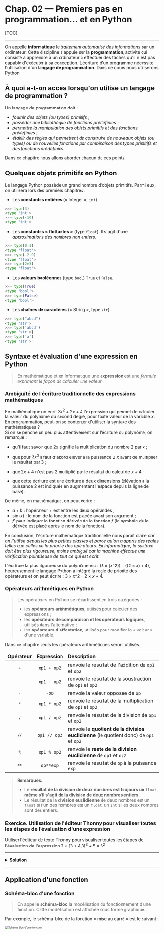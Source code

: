 # Chap. 02 — Premiers pas en programmation... et en Python

[TOC]

---

On appelle **informatique** le *traitement automatisé des informations* par un ordinateur. Cette discipline s'appuie sur la **programmation**, activité qui consiste à apprendre à un ordinateur à effectuer des tâches qu'il n'est pas capable d'exécuter à sa conception. L'écriture d'un programme nécessite l'utilisation d'un **langage de programmation**. Dans ce cours nous utiliserons Python.


## À quoi a-t-on accès lorsqu'on utilise un langage de programmation ?

Un langage de programmation doit :

- *fournir des objets (ou types) primitifs* ;
- *posséder une bibliothèque de fonctions prédéfinies* ;
- *permettre la manipulation des objets primitifs et des fonctions
  prédéfinies* ;
- *établir des règles qui permettent de construire de nouveaux
  objets (ou types) ou de nouvelles fonctions par combinaison des types primitifs et des fonctions prédéfinies.*

Dans ce chapitre nous allons aborder chacun de ces points.

## Quelques objets primitifs en Python ##

Le langage Python possède un grand nombre d'objets primitifs. Parmi eux, on utilisera lors des premiers chapitres :

- Les **constantes entières** (« Integer », `int`)

```python
>>> type(3)
<type 'int'>
>>> type(-10)
<type 'int'>
```
- Les **constantes « flottantes »** (type `float`). Il s'agit d'une *approximations des nombres non entiers*.

```python
>>> type(0.1)
<type 'float'>
>>> type(-2.9)
<type 'float'>
>>> type(2e3)
<type 'float'>
```

- Les **valeurs booléennes** (type `bool`) `True` et `False`.

```python
>>> type(True)
<type 'bool'>
>>> type(False)
<type 'bool'>
```

- Les **chaînes de caractères** (« String », type `str`).

```python
>>> type("abcd")
<type 'str'>
>>> type('abcd')
<type 'str'>}
>>> type('a')
<type 'str'>
```


## Syntaxe et évaluation d'une expression en Python ##

> En mathématique et en informatique une **expression** est une *formule exprimant la façon de calculer une valeur*.


### Ambiguïté de l'écriture traditionnelle des expressions mathématiques ###

En mathématique on écrit $3 x^2 + 2 x + 4$ l'expression qui permet de calculer la valeur du polynôme du second degré, pour toute valeur de la variable $x$. En programmation, peut-on se contenter d'utiliser la syntaxe des mathématiques ? <br />
Si on se penche un peu plus attentivement sur l'écriture du polynôme, on remarque :

- qu'il faut savoir que $2 x$ signifie la multiplication du nombre 2 par $x$ ;
  
- que pour $3 x^2$ il faut d'abord élever à la puissance 2 $x$ avant de multiplier le résultat par 3 ;
  
- que $2 x + 4$ n'est pas 2 multiplié par le résultat du calcul de $x + 4$ ;
  
- que cette écriture est une écriture à deux dimensions (élévation à la puissance 2 est indiquée en augmentant l'espace depuis la ligne de base).

De même, en mathématique, on peut écrire :

- $a + b$ : l'opérateur $+$ est entre les deux opérandes ;
- $\sin (x)$ : le nom de la fonction est placée avant son argument ;
- $f'$ pour indiquer la fonction dérivée de la fonction $f$ (le symbole de la dérivée est placé après le nom de la fonction).

En conclusion, l'écriture mathématique traditionnelle nous parait claire *car on l'utilise depuis les plus petites classes et parce qu'on a appris des règles telles que celles de la priorité des opérateurs*. *En informatique, la syntaxe doit être plus rigoureuse, moins ambiguë car la machine effectue une vérification pointilleuse de tout ce qui est écrit.*

L'écriture la plus rigoureuse du polynôme est : $\left( 3 \times \left( x \text{^}2 \right) \right) + ((2 \times x) + 4)$, heureusement le langage Python a intégré la règle de priorité des opérateurs et on peut écrire : $3 \times x \text{^} 2 + 2 \times x + 4$.


### Opérateurs arithmétiques en Python ###

> Les opérateurs en Python se répartissent en trois catégories :
>
> - les **opérateurs arithmétiques**, utilisés pour calculer des expressions ;
> - les **opérateurs de comparaison et les opérateurs logiques**, utilisés dans l'alternative ;
> - les **opérateurs d'affectation**, utilisés pour modifier la «  valeur » d'une variable.

Dans ce chapitre seuls les opérateurs arithmétiques seront utilisés.

| Opérateur |  Expression  | Description                                                  |
| :-------: | :----------: | :----------------------------------------------------------- |
|    `+`    | `op1 + op2`  | renvoie le résultat de l'addition de `op1` et `op2`          |
|    `-`    | `op1 - op2`  | renvoie le résultat de la soustraction de `op1` et `op2`     |
|    `-`    |    `-op`     | renvoie la valeur opposée de `op`                            |
|    `*`    | `op1 * op2`  | renvoie le résultat de la multiplication de `op1` et `op2`   |
|    `/`    | `op1 / op2`  | renvoie le résultat de la division de `op1` et `op2`         |
|   `//`    | `op1 // op2` | renvoie le **quotient de la division euclidienne** (le quotient donc) de `op1` et `op2` |
|    `%`    | `op1 % op2`  | renvoie le **reste de la division euclidienne** de `op1` et `op2` |
|   `**`    |  `op**exp`   | renvoie le résultat de `op` à la puissance `exp`             |

>  **Remarques.**
>
> - Le **résultat de la division de deux nombres est toujours un** `float`, **même s'il s'agit de la division de deux nombres entiers**.
> - Le résultat de la **division euclidienne** de deux nombres est un `float` si l'un des nombres est un `float`, un `int` si les deux nombres sont des entiers.


### Exercice. Utilisation de l'éditeur Thonny pour visualiser toutes les étapes de l'évaluation d'une expression ###

Utiliser l'éditeur de texte Thonny pour visualiser toutes les étapes de l'évaluation de l'expression $2 \times (3 + \text{4,3})^3 + 5 \times 6^2$.

---

<details>
    <summary><strong>Solution</strong></summary>
    <ul><li><span>Écrire dans la fenêtre principale : </span><code>2 * (3 + 4.3)**3 + 5 * 6**2</code><span>.</span></li><li><span>Lancer la commande : Run </span><span style="font-size: 100%; display: inline-block;" class="MathJax_SVG" tabindex="-1"><svg xmlns:xlink="http://www.w3.org/1999/xlink" width="2.323ex" height="1.645ex" style="vertical-align: -0.256ex;" viewBox="0 -597.7 1000 708.1" role="img" focusable="false"><defs><path stroke-width="0" id="E22-MJMAIN-2192" d="M56 237T56 250T70 270H835Q719 357 692 493Q692 494 692 496T691 499Q691 511 708 511H711Q720 511 723 510T729 506T732 497T735 481T743 456Q765 389 816 336T935 261Q944 258 944 250Q944 244 939 241T915 231T877 212Q836 186 806 152T761 85T740 35T732 4Q730 -6 727 -8T711 -11Q691 -11 691 0Q691 7 696 25Q728 151 835 230H70Q56 237 56 250Z"></path></defs><g stroke="currentColor" fill="currentColor" stroke-width="0" transform="matrix(1 0 0 -1 0 0)"><use xlink:href="#E22-MJMAIN-2192" x="0" y="0"></use></g></svg></span><script type="math/tex">\rightarrow</script><span> Debug current script (touches </span><kbd><span>Ctrl + F5</span></kbd><span>). Un rectangle jaune doit apparaître à l'écran. Il indique la partie de l'expression que Python va évaluer au « pas » suivant.</span></li><li><span>Progresser pas à pas grâce à la commande Run </span><span style="font-size: 100%; display: inline-block;" class="MathJax_SVG" tabindex="-1"><svg xmlns:xlink="http://www.w3.org/1999/xlink" width="2.323ex" height="1.645ex" style="vertical-align: -0.256ex;" viewBox="0 -597.7 1000 708.1" role="img" focusable="false"><defs><path stroke-width="0" id="E22-MJMAIN-2192" d="M56 237T56 250T70 270H835Q719 357 692 493Q692 494 692 496T691 499Q691 511 708 511H711Q720 511 723 510T729 506T732 497T735 481T743 456Q765 389 816 336T935 261Q944 258 944 250Q944 244 939 241T915 231T877 212Q836 186 806 152T761 85T740 35T732 4Q730 -6 727 -8T711 -11Q691 -11 691 0Q691 7 696 25Q728 151 835 230H70Q56 237 56 250Z"></path></defs><g stroke="currentColor" fill="currentColor" stroke-width="0" transform="matrix(1 0 0 -1 0 0)"><use xlink:href="#E22-MJMAIN-2192" x="0" y="0"></use></g></svg></span><script type="math/tex">\rightarrow</script><span> Step into  (touche </span><kbd><span>F7</span></kbd><span>) en notant à chaque fois ce qui est évalué et le résultat de l'évaluation.</span></li></ul>
</details>

---

## Application d'une fonction ##

### Schéma-bloc d'une fonction ###

>  On appelle **schéma-bloc** la modélisation du fonctionnement d'une fonction.  Cette modélisation est affichée sous forme graphique.


Par exemple, le schéma-bloc de la fonction « mise au carré » est le suivant :

<img src="./fonction.svg" width="80%" alt="Schéma bloc d'une fonction" style="zoom:60%;" />

Ce schéma montre que :

- La fonction a besoin de recevoir 1 argument pour effectuer son traitement ;
  
- La fonction effectue un traitement. **Ce traitement n'est pas indiqué dans le schéma-bloc car sa connaissance n'est pas nécessaire à un utilisateur de cette fonction**.
  
- La fonction retourne la valeur calculée.


### Fonctions intégrées du langage Python ###


Le langage Python possède de nombreuses fonctions prédéfinies. Les fonctions intégrées `dir` et `help` permettent de les découvrir.

```python
>>> dir()
['__annotations__', '__builtins__', '__doc__', '__loader__', '__name__', '__package__', '__spec__']
>>> dir('__builtins__')
['__add__', '__class__', '__contains__', '__delattr__', '__dir__', '__doc__', '__eq__', '__format__', '__ge__', '__getattribute__', '__getitem__', '__getnewargs__', '__gt__', '__hash__', '__init__', '__init_subclass__', '__iter__', '__le__', '__len__', '__lt__', '__mod__', '__mul__', '__ne__', '__new__', '__reduce__', '__reduce_ex__', '__repr__', '__rmod__', '__rmul__', '__setattr__', '__sizeof__', '__str__', '__subclasshook__', 'capitalize', 'casefold', 'center', 'count', 'encode', 'endswith', 'expandtabs', 'find', 'format', 'format_map', 'index', 'isalnum', 'isalpha', 'isascii', 'isdecimal', 'isdigit', 'isidentifier', 'islower', 'isnumeric', 'isprintable', 'isspace', 'istitle', 'isupper', 'join', 'ljust', 'lower', 'lstrip', 'maketrans', 'partition', 'replace', 'rfind', 'rindex', 'rjust', 'rpartition', 'rsplit', 'rstrip', 'split', 'splitlines', 'startswith', 'strip', 'swapcase', 'title', 'translate', 'upper', 'zfill']
>>> help(abs)
Help on built-in function abs in module builtins:

abs(x, /)
    Return the absolute value of the argument.
```

L'exemple ci-dessus pourrait laisser penser que le nombre de fonctions n'est pas très important. La plupart des fonctions sont en fait organisées au sein de modules : `math`, `random`, `time` qu'il faut importer.

```python
>>> import math
>>> dir(math)
['__doc__', '__file__', '__loader__', '__name__', '__package__', '__spec__', 'acos', 'acosh', 'asin', 'asinh', 'atan', 'atan2', 'atanh', 'ceil', 'copysign', 'cos', 'cosh', 'degrees', 'e', 'erf', 'erfc', 'exp', 'expm1', 'fabs', 'factorial', 'floor', 'fmod', 'frexp', 'fsum', 'gamma', 'gcd', 'hypot', 'inf', 'isclose', 'isfinite', 'isinf', 'isnan', 'ldexp', 'lgamma', 'log', 'log10', 'log1p', 'log2', 'modf', 'nan', 'pi', 'pow', 'radians', 'remainder', 'sin', 'sinh', 'sqrt', 'tan', 'tanh', 'tau', 'trunc']
>>> help(math.tan)
Help on built-in function tan in module math:

tan(x, /)
    Return the tangent of x (measured in radians).
>>> import random
>>> dir(random)
['BPF', 'LOG4', 'NV_MAGICCONST', 'RECIP_BPF', 'Random', 'SG_MAGICCONST', 'SystemRandom', 'TWOPI', '_BuiltinMethodType', '_MethodType', '_Sequence', '_Set', '__all__', '__builtins__', '__cached__', '__doc__', '__file__', '__loader__', '__name__', '__package__', '__spec__', '_acos', '_bisect', '_ceil', '_cos', '_e', '_exp', '_inst', '_itertools', '_log', '_os', '_pi', '_random', '_sha512', '_sin', '_sqrt', '_test', '_test_generator', '_urandom', '_warn', 'betavariate', 'choice', 'choices', 'expovariate', 'gammavariate', 'gauss', 'getrandbits', 'getstate', 'lognormvariate', 'normalvariate', 'paretovariate', 'randint', 'random', 'randrange', 'sample', 'seed', 'setstate', 'shuffle', 'triangular', 'uniform', 'vonmisesvariate', 'weibullvariate']
>>> help(random.random)
Help on built-in function random:

random(...) method of random.Random instance
    random() -> x in the interval [0, 1).
```

> **Remarque.** 
>
> Pour utiliser une fonction contenue dans le module `module`, on doit utiliser la syntaxe `module.nom_de_la_fonction`.


### Syntaxe de l'application d'une fonction ###

L'**appel** (ou l'**application**) d'une fonction obéit à une syntaxe bien particulière, *identique à celle utilisée en mathématique*. Par exemple, l'appel de la fonction `abs` avec l'argument `-3` s'écrit `abs(-3)`.

> Il ne faut donc pas confondre `f`, le **nom de la fonction**, avec `f(x)`, l'**appel** (ou **application**) de la fonction.


### Évaluation de l'argument d'une fonction ###


Il n'est pas nécessaire de fournir une constante comme argument à une fonction, on peut lui passser une expression. Par exemple l'appel suivant `abs(3 + 4 / 2 + 7 // 3)` est tout à fait valide. L'expression `3 + 4 / 2 + 7 // 3` est évaluée avant que la fonction ne commence son traitement.


## Définition d'une fonction ##


Malgré leur grand nombre, les fonctions prédéfinies du langage peuvent ne pas être suffisantes. Il faut alors définir soi-même une nouvelle fonction.

### Type et signature d'une fonction ###


En mathématique, on définie la fonction $f$ qui calcule le carré d'un nombre réel de la sorte :

$$
\begin{aligned}
f :\ & \mathbb{R} \longrightarrow \mathbb{R}\\
  & x \longmapsto x^2
\end{aligned}
$$

En informatique, on s'appuie sur cette écriture, en la précisant un peu : on dit que la fonction possède un **nom**, un **type** et finalement une **signature**.

<img src="signature_fonction.svg" alt="signature_fonction" style="zoom:8%;" />

> - Le **type** d'une fonction est constitué par les types de ses  paramètres et par le type de la valeur qu'elle retourne.
> - La **signature** d'une fonction est l'association du nom de cette fonction et de son type.

La connaissance de la signature d'une fonction est fondamentale, ce n'est pas parce qu'une fonction se nomme `sum` qu'elle est capable de faire la somme de deux nombres (cf. exercice 2) ! 

Le type de la fonction indique quels sont les types des arguments qu'elle accepte et quel est le type de la valeur qu'elle retourne. Il donne donc une première (mais insuffisante !) indication sur la façon d'utiliser la fonction.

**Remarque.**  En informatique, on a très souvent à utiliser des fonctions plus complexes que celle présentée ici, en particulier, des fonctions à plusieurs paramètres. Sans explication supplémentaire, il  faut admettre qu'une fonction nommée `surface` qui calcule la surface d'un rectangle de côtés $a$ et $b$ a pour définition :
$$
\begin{aligned}
\text{surface : }& \Bbb{R} \times \Bbb{R} \longrightarrow \Bbb{R}\\\\ & (a, b) \longmapsto a \times b
\end{aligned}
$$


###  Définition d'une fonction en Python ###


La syntaxe utilisée pour définir une fonction en Python est assez proche de celle des mathématiques :

```python
def f(x: float) -> float:
	return x**2
```

On reconnait tout de suite la signature de la fonction `def f(x: float) -> float` qui indique bien que la fonction possède un paramètre `x` de type `float` et retourne une valeur de type `float`. **Chaque paramètre doit donc être accompagné de son type !**

- Les deux points `:` à la fin de la ligne servent à indiquer que le *bloc d'instructions* qui suit la signature constitue *le corps de la fonction*, c'est à dire l'ensemble des étapes qui sont réalisées lorsqu'on appelle la fonction. **Un bloc d'instructions doit toujours être indenté par rapport à la marge !**

- L'instruction `return` *indique à la fonction de retourner la valeur qu'elle vient de calculer*.

La définition de la fonction `surface` définie plus haut est la suivante :

```python
def surface(a: float, b: float) -> float:
	return a * b
```

### Spécification d'une fonction ###

L'utilisation d'une fonction nécessite la description précise :

1. _des conditions dans lesquelles elle peut être utilisée : c'est le rôle de la **signature**._
  
2. *du traitement qu'elle effectue* : c'est le rôle de la **documentation**.

Il est donc indispensable d'établir *un contrat entre le concepteur de la fonction et son utilisateur*.

> On appelle spécification l'*association de la **signature** et de la **documentation** de la fonction* : 
>
> <center><strong>Spécification = Signature + Documentation</strong></center>

**Remarque.** *Une spécification ne s'intéresse pas au « comment »* ! <br /> L'utilisateur d'une fonction n'a pas besoin de connaître en détail toutes les étapes du traitement du problème par la fonction, il doit juste savoir *quelle valeur elle retourne et comment il faut l'utiliser*.

**Exemple.** Spécification d'une fonction qui élève au carré :

```python
def f(x: float) -> float:
	""" Retourne le carré du nombre x passé en argument. """
```

En fait, la spécification est la seule contrainte qu'est tenu de respecter le concepteur d'une fonction. Il faut donc être capable de faire la distinction entre toutes les spécifications suivantes :

- Le programmeur ne s'occupe pas vraiment des conditions d'utilisation de la fonction. Il présuppose que tous les utilisateurs penseront à vérifier que l'argument est bien positif lors de l'appel de la fonction. <br />Dans ce cas de figure,*Il incombe à l'utilisateur de bien utiliser la fonction.*
```python
def racine_carree(x: float) -> float:
	""" Retourne la racine carrée du nombre x. """
```

- Le programmeur avertit l'utilisateur qu'il existe une bonne utilisation de la fonction (l'argument doit être positif ou nul) mais n'empêche pas l'utilisateur d'appeler la fonction avec un mauvais argument.<br /> Ici aussi, il incombe à l'utilisateur de bien utiliser la fonction.

```python
  def racine_carree(x: float) -> float:
  	""" Retourne la racine carrée du nombre x positif ou nul. """
```

- Le programmeur prend en charge la bonne utilisation de la fonction.

```python
def racine_carree(x: float) -> float:
	"""
	Retourne la racine carrée du nombre x si positif ou nul.
	Retourne une erreur si x négatif.
	"""
```


## Exercices du chapitre ##

### Exercice. Découverte de fonctions ###

Les deux fonctions intégrées `dir` et `help` sont fondamentales. Les utiliser **dans la console** du logiciel Thonny afin de répondre aux questions ci-dessous.

1. La fonction `sum` intégrée au langage calcule-t-elle la somme de deux nombres ?
2. Que réalisent les fonctions intégrées `int`, `float`, `str`, `bool` ?
3. Quel traitement réalise la fonction `pow` du module `math` ? Quel opérateur étudié dans ce chapitre réalise la même opération ? Donner un exemple d'utilisation de la fonction `pow`.
4. Rechercher comment se nomme la fonction du module `math` qui calcule la racine carrée d'un nombre passé en argument.

---

<details>
    <summary><strong>Solution</strong></summary>
    <ul>
        <li><span>Pour afficher la spécification d'une fonction utiliser la fonction </span><code>help</code></li></ul>
        <pre spellcheck="false" class="md-fences md-end-block ty-contain-cm modeLoaded" lang="python"><div class="CodeMirror cm-s-inner CodeMirror-wrap" lang="python"><div style="overflow: hidden; position: relative; width: 3px; height: 0px; top: 0px; left: 12px;"><textarea style="position: absolute; bottom: -1em; padding: 0px; width: 1000px; height: 1em; outline: none;" autocorrect="off" autocapitalize="off" spellcheck="false" tabindex="0"></textarea></div><div class="CodeMirror-scrollbar-filler" cm-not-content="true"></div><div class="CodeMirror-gutter-filler" cm-not-content="true"></div><div class="CodeMirror-scroll" tabindex="-1"><div class="CodeMirror-sizer" style="margin-left: 0px; margin-bottom: 0px; border-right-width: 0px; padding-right: 0px; padding-bottom: 0px;"><div style="position: relative; top: 0px;"><div class="CodeMirror-lines" role="presentation"><div style="position: relative; outline: none;" role="presentation"><div class="CodeMirror-measure"><pre><span>xxxxxxxxxx</span></pre></div><div class="CodeMirror-measure"></div><div style="position: relative; z-index: 1;"></div><div class="CodeMirror-code" role="presentation" style=""><div style="position: relative;" class="CodeMirror-activeline"><div class="CodeMirror-activeline-background CodeMirror-linebackground"></div><div class="CodeMirror-gutter-background CodeMirror-activeline-gutter" style="left: 0px; width: 0px;"></div><pre class=" CodeMirror-line " role="presentation"><span style="padding-right: 0.1px;" role="presentation"><span class="cm-operator">&gt;&gt;&gt;</span> <span class="cm-builtin">help</span>(<span class="cm-builtin">sum</span>)</span></pre></div><pre class=" CodeMirror-line " role="presentation"><span style="padding-right: 0.1px;" role="presentation"><span class="cm-variable">Help</span> <span class="cm-variable">on</span> <span class="cm-variable">built</span><span class="cm-operator">-</span><span class="cm-keyword">in</span> <span class="cm-variable">function</span> <span class="cm-builtin">sum</span> <span class="cm-keyword">in</span> <span class="cm-variable">module</span> <span class="cm-variable">builtins</span>:</span></pre><pre class=" CodeMirror-line " role="presentation"><span style="padding-right: 0.1px;" role="presentation"><span cm-text="">​</span></span></pre><pre class=" CodeMirror-line " role="presentation"><span style="padding-right: 0.1px;" role="presentation"><span class="cm-builtin">sum</span>(<span class="cm-variable">iterable</span>, <span class="cm-variable">start</span>=<span class="cm-number">0</span>, <span class="cm-operator">/</span>)</span></pre><pre class=" CodeMirror-line " role="presentation"><span style="padding-right: 0.1px;" role="presentation"> &nbsp; &nbsp;<span class="cm-variable">Return</span> <span class="cm-variable">the</span> <span class="cm-builtin">sum</span> <span class="cm-variable">of</span> <span class="cm-variable">a</span> <span class="cm-string">'start'</span> <span class="cm-variable">value</span> (<span class="cm-variable">default</span>: <span class="cm-number">0</span>) <span class="cm-variable">plus</span> <span class="cm-variable">an</span> <span class="cm-variable">iterable</span> <span class="cm-variable">of</span> <span class="cm-variable">numbers</span></span></pre><pre class=" CodeMirror-line " role="presentation"><span style="padding-right: 0.1px;" role="presentation"> &nbsp; &nbsp;</span></pre><pre class=" CodeMirror-line " role="presentation"><span style="padding-right: 0.1px;" role="presentation"> &nbsp; &nbsp;<span class="cm-variable">When</span> <span class="cm-variable">the</span> <span class="cm-variable">iterable</span> <span class="cm-keyword">is</span> <span class="cm-variable">empty</span>, <span class="cm-keyword">return</span> <span class="cm-variable">the</span> <span class="cm-variable">start</span> <span class="cm-variable">value</span>.</span></pre><pre class=" CodeMirror-line " role="presentation"><span style="padding-right: 0.1px;" role="presentation"> &nbsp; &nbsp;<span class="cm-property">This</span> <span class="cm-variable">function</span> <span class="cm-keyword">is</span> <span class="cm-variable">intended</span> <span class="cm-variable">specifically</span> <span class="cm-keyword">for</span> <span class="cm-variable">use</span> <span class="cm-keyword">with</span> <span class="cm-variable">numeric</span> <span class="cm-variable">values</span> <span class="cm-keyword">and</span> <span class="cm-variable">may</span></span></pre><pre class=" CodeMirror-line " role="presentation"><span style="padding-right: 0.1px;" role="presentation"> &nbsp; &nbsp;<span class="cm-variable">reject</span> <span class="cm-variable">non</span><span class="cm-operator">-</span><span class="cm-variable">numeric</span> <span class="cm-variable">types</span>.</span></pre></div></div></div></div></div><div style="position: absolute; height: 0px; width: 1px; border-bottom-width: 0px; border-bottom-style: solid; border-bottom-color: transparent; top: 198px;"></div><div class="CodeMirror-gutters" style="display: none; height: 198px;"></div></div></div></pre>
        <p><span>D'après la documentation, la fonction </span><code>sum</code><span> attend une séquence de nombres et non pas deux nombres.</span></p>
    <ul><li><span>La fonction </span><code>int</code><span> convertit n'importe quel nombre ou une chaîne de caractères en nombre entier (si possible).</span></li></ul>
    <pre spellcheck="false" class="md-fences md-end-block ty-contain-cm modeLoaded" lang="python"><div class="CodeMirror cm-s-inner CodeMirror-wrap" lang="python"><div style="overflow: hidden; position: relative; width: 3px; height: 0px; top: 0px; left: 12px;"><textarea style="position: absolute; bottom: -1em; padding: 0px; width: 1000px; height: 1em; outline: none;" autocorrect="off" autocapitalize="off" spellcheck="false" tabindex="0"></textarea></div><div class="CodeMirror-scrollbar-filler" cm-not-content="true"></div><div class="CodeMirror-gutter-filler" cm-not-content="true"></div><div class="CodeMirror-scroll" tabindex="-1"><div class="CodeMirror-sizer" style="margin-left: 0px; margin-bottom: 0px; border-right-width: 0px; padding-right: 0px; padding-bottom: 0px;"><div style="position: relative; top: 0px;"><div class="CodeMirror-lines" role="presentation"><div style="position: relative; outline: none;" role="presentation"><div class="CodeMirror-measure"><pre><span>xxxxxxxxxx</span></pre></div><div class="CodeMirror-measure"></div><div style="position: relative; z-index: 1;"></div><div class="CodeMirror-code" role="presentation" style=""><div style="position: relative;" class="CodeMirror-activeline"><div class="CodeMirror-activeline-background CodeMirror-linebackground"></div><div class="CodeMirror-gutter-background CodeMirror-activeline-gutter" style="left: 0px; width: 0px;"></div><pre class=" CodeMirror-line " role="presentation"><span style="padding-right: 0.1px;" role="presentation"><span class="cm-operator">&gt;&gt;&gt;</span> <span class="cm-builtin">help</span>(<span class="cm-builtin">int</span>)</span></pre></div><pre class=" CodeMirror-line " role="presentation"><span style="padding-right: 0.1px;" role="presentation"><span class="cm-variable">Help</span> <span class="cm-variable">on</span> <span class="cm-keyword">class</span> <span class="cm-builtin">int</span> <span class="cm-keyword">in</span> <span class="cm-variable">module</span> <span class="cm-variable">builtins</span>:</span></pre><pre class=" CodeMirror-line " role="presentation"><span style="padding-right: 0.1px;" role="presentation"><span cm-text="">​</span></span></pre><pre class=" CodeMirror-line " role="presentation"><span style="padding-right: 0.1px;" role="presentation"><span class="cm-keyword">class</span> <span class="cm-builtin">int</span>(<span class="cm-builtin">object</span>)</span></pre><pre class=" CodeMirror-line " role="presentation"><span style="padding-right: 0.1px;" role="presentation"> <span class="cm-operator">|</span> &nbsp;<span class="cm-builtin">int</span>([<span class="cm-variable">x</span>]) <span class="cm-operator">-&gt;</span> <span class="cm-variable">integer</span></span></pre><pre class=" CodeMirror-line " role="presentation"><span style="padding-right: 0.1px;" role="presentation"> <span class="cm-operator cm-error">|</span> &nbsp;<span class="cm-builtin">int</span>(<span class="cm-variable">x</span>, <span class="cm-variable">base</span>=<span class="cm-number">10</span>) <span class="cm-operator">-&gt;</span> <span class="cm-variable">integer</span></span></pre><pre class=" CodeMirror-line " role="presentation"><span style="padding-right: 0.1px;" role="presentation"> <span class="cm-operator">|</span> &nbsp;</span></pre><pre class=" CodeMirror-line " role="presentation"><span style="padding-right: 0.1px;" role="presentation"> <span class="cm-operator cm-error">|</span> &nbsp;<span class="cm-variable">Convert</span> <span class="cm-variable">a</span> <span class="cm-variable">number</span> <span class="cm-keyword">or</span> <span class="cm-variable">string</span> <span class="cm-variable">to</span> <span class="cm-variable">an</span> <span class="cm-variable">integer</span>, <span class="cm-keyword">or</span> <span class="cm-keyword">return</span> <span class="cm-number">0</span> <span class="cm-keyword">if</span> <span class="cm-variable">no</span> <span class="cm-variable">arguments</span></span></pre><pre class=" CodeMirror-line " role="presentation"><span style="padding-right: 0.1px;" role="presentation"> <span class="cm-operator">|</span> &nbsp;<span class="cm-variable">are</span> <span class="cm-variable">given</span>. &nbsp;<span class="cm-property">If</span> <span class="cm-variable">x</span> <span class="cm-keyword">is</span> <span class="cm-variable">a</span> <span class="cm-variable">number</span>, <span class="cm-keyword">return</span> <span class="cm-variable">x</span>.<span class="cm-property">__int__</span>(). &nbsp;<span class="cm-property">For</span> <span class="cm-variable">floating</span> <span class="cm-variable">point</span></span></pre><pre class=" CodeMirror-line " role="presentation"><span style="padding-right: 0.1px;" role="presentation"> <span class="cm-operator">|</span> &nbsp;<span class="cm-variable">numbers</span>, <span class="cm-variable">this</span> <span class="cm-variable">truncates</span> <span class="cm-variable">towards</span> <span class="cm-variable">zero</span>.</span></pre></div></div></div></div></div><div style="position: absolute; height: 0px; width: 1px; border-bottom-width: 0px; border-bottom-style: solid; border-bottom-color: transparent; top: 220px;"></div><div class="CodeMirror-gutters" style="display: none; height: 220px;"></div></div></div></pre>
    <p><span>De même les fonctions </span><code>float</code><span>, </span><code>str</code><span> et </span><code>bool</code><span> convertissent, si possible, un nombre, une chaîne de caractères en approximation des nombres réels, chaîne de caractères, nombre booléen.</span></p>
    <ul><li><span>L'application de la fonction </span><code>pow</code><span> à deux nombres </span><span style="font-size: 100%; display: inline-block;" class="MathJax_SVG" tabindex="-1"><svg xmlns:xlink="http://www.w3.org/1999/xlink" width="1.329ex" height="1.519ex" style="vertical-align: -0.256ex;" viewBox="0 -543.6 572 653.9" role="img" focusable="false"><defs><path stroke-width="0" id="E30-MJMATHI-78" d="M52 289Q59 331 106 386T222 442Q257 442 286 424T329 379Q371 442 430 442Q467 442 494 420T522 361Q522 332 508 314T481 292T458 288Q439 288 427 299T415 328Q415 374 465 391Q454 404 425 404Q412 404 406 402Q368 386 350 336Q290 115 290 78Q290 50 306 38T341 26Q378 26 414 59T463 140Q466 150 469 151T485 153H489Q504 153 504 145Q504 144 502 134Q486 77 440 33T333 -11Q263 -11 227 52Q186 -10 133 -10H127Q78 -10 57 16T35 71Q35 103 54 123T99 143Q142 143 142 101Q142 81 130 66T107 46T94 41L91 40Q91 39 97 36T113 29T132 26Q168 26 194 71Q203 87 217 139T245 247T261 313Q266 340 266 352Q266 380 251 392T217 404Q177 404 142 372T93 290Q91 281 88 280T72 278H58Q52 284 52 289Z"></path></defs><g stroke="currentColor" fill="currentColor" stroke-width="0" transform="matrix(1 0 0 -1 0 0)"><use xlink:href="#E30-MJMATHI-78" x="0" y="0"></use></g></svg></span><script type="math/tex">x</script><span> et </span><span style="font-size: 100%; display: inline-block;" class="MathJax_SVG" tabindex="-1"><svg xmlns:xlink="http://www.w3.org/1999/xlink" width="1.154ex" height="1.896ex" style="vertical-align: -0.634ex;" viewBox="0 -543.6 497 816.4" role="img" focusable="false"><defs><path stroke-width="0" id="E27-MJMATHI-79" d="M21 287Q21 301 36 335T84 406T158 442Q199 442 224 419T250 355Q248 336 247 334Q247 331 231 288T198 191T182 105Q182 62 196 45T238 27Q261 27 281 38T312 61T339 94Q339 95 344 114T358 173T377 247Q415 397 419 404Q432 431 462 431Q475 431 483 424T494 412T496 403Q496 390 447 193T391 -23Q363 -106 294 -155T156 -205Q111 -205 77 -183T43 -117Q43 -95 50 -80T69 -58T89 -48T106 -45Q150 -45 150 -87Q150 -107 138 -122T115 -142T102 -147L99 -148Q101 -153 118 -160T152 -167H160Q177 -167 186 -165Q219 -156 247 -127T290 -65T313 -9T321 21L315 17Q309 13 296 6T270 -6Q250 -11 231 -11Q185 -11 150 11T104 82Q103 89 103 113Q103 170 138 262T173 379Q173 380 173 381Q173 390 173 393T169 400T158 404H154Q131 404 112 385T82 344T65 302T57 280Q55 278 41 278H27Q21 284 21 287Z"></path></defs><g stroke="currentColor" fill="currentColor" stroke-width="0" transform="matrix(1 0 0 -1 0 0)"><use xlink:href="#E27-MJMATHI-79" x="0" y="0"></use></g></svg></span><script type="math/tex">y</script><span> donne le nombre </span><span style="font-size: 100%; display: inline-block;" class="MathJax_SVG" tabindex="-1"><svg xmlns:xlink="http://www.w3.org/1999/xlink" width="2.377ex" height="2.022ex" style="vertical-align: -0.256ex;" viewBox="0 -760.2 1023.4 870.5" role="img" focusable="false"><defs><path stroke-width="0" id="E28-MJMATHI-78" d="M52 289Q59 331 106 386T222 442Q257 442 286 424T329 379Q371 442 430 442Q467 442 494 420T522 361Q522 332 508 314T481 292T458 288Q439 288 427 299T415 328Q415 374 465 391Q454 404 425 404Q412 404 406 402Q368 386 350 336Q290 115 290 78Q290 50 306 38T341 26Q378 26 414 59T463 140Q466 150 469 151T485 153H489Q504 153 504 145Q504 144 502 134Q486 77 440 33T333 -11Q263 -11 227 52Q186 -10 133 -10H127Q78 -10 57 16T35 71Q35 103 54 123T99 143Q142 143 142 101Q142 81 130 66T107 46T94 41L91 40Q91 39 97 36T113 29T132 26Q168 26 194 71Q203 87 217 139T245 247T261 313Q266 340 266 352Q266 380 251 392T217 404Q177 404 142 372T93 290Q91 281 88 280T72 278H58Q52 284 52 289Z"></path><path stroke-width="0" id="E28-MJMATHI-79" d="M21 287Q21 301 36 335T84 406T158 442Q199 442 224 419T250 355Q248 336 247 334Q247 331 231 288T198 191T182 105Q182 62 196 45T238 27Q261 27 281 38T312 61T339 94Q339 95 344 114T358 173T377 247Q415 397 419 404Q432 431 462 431Q475 431 483 424T494 412T496 403Q496 390 447 193T391 -23Q363 -106 294 -155T156 -205Q111 -205 77 -183T43 -117Q43 -95 50 -80T69 -58T89 -48T106 -45Q150 -45 150 -87Q150 -107 138 -122T115 -142T102 -147L99 -148Q101 -153 118 -160T152 -167H160Q177 -167 186 -165Q219 -156 247 -127T290 -65T313 -9T321 21L315 17Q309 13 296 6T270 -6Q250 -11 231 -11Q185 -11 150 11T104 82Q103 89 103 113Q103 170 138 262T173 379Q173 380 173 381Q173 390 173 393T169 400T158 404H154Q131 404 112 385T82 344T65 302T57 280Q55 278 41 278H27Q21 284 21 287Z"></path></defs><g stroke="currentColor" fill="currentColor" stroke-width="0" transform="matrix(1 0 0 -1 0 0)"><use xlink:href="#E28-MJMATHI-78" x="0" y="0"></use><use transform="scale(0.707)" xlink:href="#E28-MJMATHI-79" x="808" y="513"></use></g></svg></span><script type="math/tex">x^y</script><span>.</span></li></ul>
    <pre spellcheck="false" class="md-fences md-end-block ty-contain-cm modeLoaded" lang="python"><div class="CodeMirror cm-s-inner CodeMirror-wrap" lang="python"><div style="overflow: hidden; position: relative; width: 3px; height: 0px; top: 0px; left: 12px;"><textarea style="position: absolute; bottom: -1em; padding: 0px; width: 1000px; height: 1em; outline: none;" autocorrect="off" autocapitalize="off" spellcheck="false" tabindex="0"></textarea></div><div class="CodeMirror-scrollbar-filler" cm-not-content="true"></div><div class="CodeMirror-gutter-filler" cm-not-content="true"></div><div class="CodeMirror-scroll" tabindex="-1"><div class="CodeMirror-sizer" style="margin-left: 0px; margin-bottom: 0px; border-right-width: 0px; padding-right: 0px; padding-bottom: 0px;"><div style="position: relative; top: 0px;"><div class="CodeMirror-lines" role="presentation"><div style="position: relative; outline: none;" role="presentation"><div class="CodeMirror-measure"><pre><span>xxxxxxxxxx</span></pre></div><div class="CodeMirror-measure"></div><div style="position: relative; z-index: 1;"></div><div class="CodeMirror-code" role="presentation" style=""><div style="position: relative;" class="CodeMirror-activeline"><div class="CodeMirror-activeline-background CodeMirror-linebackground"></div><div class="CodeMirror-gutter-background CodeMirror-activeline-gutter" style="left: 0px; width: 0px;"></div><pre class=" CodeMirror-line " role="presentation"><span style="padding-right: 0.1px;" role="presentation"><span class="cm-operator">&gt;&gt;&gt;</span> <span class="cm-keyword">import</span> <span class="cm-variable">math</span> <span class="cm-keyword">as</span> <span class="cm-variable">m</span></span></pre></div><pre class=" CodeMirror-line " role="presentation"><span style="padding-right: 0.1px;" role="presentation"><span class="cm-operator">&gt;&gt;&gt;</span> <span class="cm-builtin">help</span>(<span class="cm-variable">m</span>.<span class="cm-property">pow</span>)</span></pre><pre class=" CodeMirror-line " role="presentation"><span style="padding-right: 0.1px;" role="presentation"><span class="cm-variable">Help</span> <span class="cm-variable">on</span> <span class="cm-variable">built</span><span class="cm-operator">-</span><span class="cm-keyword">in</span> <span class="cm-variable">function</span> <span class="cm-builtin">pow</span> <span class="cm-keyword">in</span> <span class="cm-variable">module</span> <span class="cm-variable">math</span>:</span></pre><pre class=" CodeMirror-line " role="presentation"><span style="padding-right: 0.1px;" role="presentation"><span cm-text="">​</span></span></pre><pre class=" CodeMirror-line " role="presentation"><span style="padding-right: 0.1px;" role="presentation"><span class="cm-builtin">pow</span>(<span class="cm-variable">x</span>, <span class="cm-variable">y</span>, <span class="cm-operator">/</span>)</span></pre><pre class=" CodeMirror-line " role="presentation"><span style="padding-right: 0.1px;" role="presentation"> &nbsp; &nbsp;<span class="cm-variable">Return</span> <span class="cm-variable">x</span><span class="cm-operator">**</span><span class="cm-variable">y</span> (<span class="cm-variable">x</span> <span class="cm-variable">to</span> <span class="cm-variable">the</span> <span class="cm-variable">power</span> <span class="cm-variable">of</span> <span class="cm-variable">y</span>).</span></pre></div></div></div></div></div><div style="position: absolute; height: 0px; width: 1px; border-bottom-width: 0px; border-bottom-style: solid; border-bottom-color: transparent; top: 132px;"></div><div class="CodeMirror-gutters" style="display: none; height: 132px;"></div></div></div></pre>
    <ul><li><p><span>Pour rechercher une fonction appartenant au module </span><code>math</code><span> :</span></p><ul><li><span>Importer le module </span><code>math</code><span> ;</span></li><li><span>Lister, avec la fonction </span><code>dir</code><span>, toutes les fonctions de ce module et rechercher celle qui semble réaliser l'opération souhaitée ;</span></li><li><span>Utiliser la fonction </span><code>help</code><span> pour confirmer le choix.</span></li></ul></li></ul>
    <pre spellcheck="false" class="md-fences md-end-block ty-contain-cm modeLoaded" lang="python"><div class="CodeMirror cm-s-inner CodeMirror-wrap" lang="python"><div style="overflow: hidden; position: relative; width: 3px; height: 0px; top: 0px; left: 12px;"><textarea style="position: absolute; bottom: -1em; padding: 0px; width: 1000px; height: 1em; outline: none;" autocorrect="off" autocapitalize="off" spellcheck="false" tabindex="0"></textarea></div><div class="CodeMirror-scrollbar-filler" cm-not-content="true"></div><div class="CodeMirror-gutter-filler" cm-not-content="true"></div><div class="CodeMirror-scroll" tabindex="-1"><div class="CodeMirror-sizer" style="margin-left: 0px; margin-bottom: 0px; border-right-width: 0px; padding-right: 0px; padding-bottom: 0px;"><div style="position: relative; top: 0px;"><div class="CodeMirror-lines" role="presentation"><div style="position: relative; outline: none;" role="presentation"><div class="CodeMirror-measure"><pre><span>xxxxxxxxxx</span></pre></div><div class="CodeMirror-measure"></div><div style="position: relative; z-index: 1;"></div><div class="CodeMirror-code" role="presentation" style=""><div style="position: relative;" class="CodeMirror-activeline"><div class="CodeMirror-activeline-background CodeMirror-linebackground"></div><div class="CodeMirror-gutter-background CodeMirror-activeline-gutter" style="left: 0px; width: 0px;"></div><pre class=" CodeMirror-line " role="presentation"><span style="padding-right: 0.1px;" role="presentation"><span class="cm-operator">&gt;&gt;&gt;</span> <span class="cm-keyword">import</span> <span class="cm-variable">math</span> <span class="cm-keyword">as</span> <span class="cm-variable">m</span></span></pre></div><pre class=" CodeMirror-line " role="presentation"><span style="padding-right: 0.1px;" role="presentation"><span class="cm-operator">&gt;&gt;&gt;</span> <span class="cm-builtin">dir</span>(<span class="cm-variable">m</span>)</span></pre><pre class=" CodeMirror-line " role="presentation"><span style="padding-right: 0.1px;" role="presentation">[<span class="cm-string">'__doc__'</span>, <span class="cm-string">'__file__'</span>, <span class="cm-string">'__loader__'</span>, <span class="cm-string">'__name__'</span>, <span class="cm-string">'__package__'</span>, <span class="cm-string">'__spec__'</span>, <span class="cm-string">'acos'</span>, <span class="cm-string">'acosh'</span>, <span class="cm-string">'asin'</span>, <span class="cm-string">'asinh'</span>, <span class="cm-string">'atan'</span>, <span class="cm-string">'atan2'</span>, <span class="cm-string">'atanh'</span>, <span class="cm-string">'ceil'</span>, <span class="cm-string">'copysign'</span>, <span class="cm-string">'cos'</span>, <span class="cm-string">'cosh'</span>, <span class="cm-string">'degrees'</span>, <span class="cm-string">'e'</span>, <span class="cm-string">'erf'</span>, <span class="cm-string">'erfc'</span>, <span class="cm-string">'exp'</span>, <span class="cm-string">'expm1'</span>, <span class="cm-string">'fabs'</span>, <span class="cm-string">'factorial'</span>, <span class="cm-string">'floor'</span>, <span class="cm-string">'fmod'</span>, <span class="cm-string">'frexp'</span>, <span class="cm-string">'fsum'</span>, <span class="cm-string">'gamma'</span>, <span class="cm-string">'gcd'</span>, <span class="cm-string">'hypot'</span>, <span class="cm-string">'inf'</span>, <span class="cm-string">'isclose'</span>, <span class="cm-string">'isfinite'</span>, <span class="cm-string">'isinf'</span>, <span class="cm-string">'isnan'</span>, <span class="cm-string">'ldexp'</span>, <span class="cm-string">'lgamma'</span>, <span class="cm-string">'log'</span>, <span class="cm-string">'log10'</span>, <span class="cm-string">'log1p'</span>, <span class="cm-string">'log2'</span>, <span class="cm-string">'modf'</span>, <span class="cm-string">'nan'</span>, <span class="cm-string">'pi'</span>, <span class="cm-string">'pow'</span>, <span class="cm-string">'radians'</span>, <span class="cm-string">'remainder'</span>, <span class="cm-string">'sin'</span>, <span class="cm-string">'sinh'</span>, <span class="cm-string">'sqrt'</span>, <span class="cm-string">'tan'</span>, <span class="cm-string">'tanh'</span>, <span class="cm-string">'tau'</span>, <span class="cm-string">'trunc'</span>]</span></pre><pre class=" CodeMirror-line " role="presentation"><span style="padding-right: 0.1px;" role="presentation"><span class="cm-operator">&gt;&gt;&gt;</span> <span class="cm-builtin">help</span>(<span class="cm-variable">m</span>.<span class="cm-property">sqrt</span>)</span></pre><pre class=" CodeMirror-line " role="presentation"><span style="padding-right: 0.1px;" role="presentation"><span class="cm-variable">Help</span> <span class="cm-variable">on</span> <span class="cm-variable">built</span><span class="cm-operator">-</span><span class="cm-keyword">in</span> <span class="cm-variable">function</span> <span class="cm-variable">sqrt</span> <span class="cm-keyword">in</span> <span class="cm-variable">module</span> <span class="cm-variable">math</span>:</span></pre><pre class=" CodeMirror-line " role="presentation"><span style="padding-right: 0.1px;" role="presentation"><span cm-text="">​</span></span></pre><pre class=" CodeMirror-line " role="presentation"><span style="padding-right: 0.1px;" role="presentation"><span class="cm-variable">sqrt</span>(<span class="cm-variable">x</span>, <span class="cm-operator">/</span>)</span></pre><pre class=" CodeMirror-line " role="presentation"><span style="padding-right: 0.1px;" role="presentation"> &nbsp; &nbsp;<span class="cm-variable">Return</span> <span class="cm-variable">the</span> <span class="cm-variable">square</span> <span class="cm-variable">root</span> <span class="cm-variable">of</span> <span class="cm-variable">x</span>.</span></pre></div></div></div></div></div><div style="position: absolute; height: 0px; width: 1px; border-bottom-width: 0px; border-bottom-style: solid; border-bottom-color: transparent; top: 308px;"></div><div class="CodeMirror-gutters" style="display: none; height: 308px;"></div></div></div></pre>
</details>

---

##### Exercice 3. Utilisation d'une fonction #####

Utiliser **la console** du logiciel Thonny pour répondre aux questions suivantes : 

1. Peut-on appeler la fonction `randint` du module `random` sans argument ?<br />
    **Rappel :** La fonction intégrée `help` permet d'obtenir la documentation de n'importe quelle fonction.
2. Que retourne l'appel de la fonction `randint` du module `random` ?
3. Appeler cette fonction `randint` de façon à obtenir un nombre entier aléatoire compris entre 1 et 10.
4. Est-il possible que l'appel précédent retourne 1 ou 10 ?

---

<details>
    <summary><strong>Solution</strong></summary>
    <pre spellcheck="false" class="md-fences md-end-block ty-contain-cm modeLoaded" lang="python"><div class="CodeMirror cm-s-inner CodeMirror-wrap" lang="python"><div style="overflow: hidden; position: relative; width: 3px; height: 0px; top: 0px; left: 12px;"><textarea style="position: absolute; bottom: -1em; padding: 0px; width: 1000px; height: 1em; outline: none;" autocorrect="off" autocapitalize="off" spellcheck="false" tabindex="0"></textarea></div><div class="CodeMirror-scrollbar-filler" cm-not-content="true"></div><div class="CodeMirror-gutter-filler" cm-not-content="true"></div><div class="CodeMirror-scroll" tabindex="-1"><div class="CodeMirror-sizer" style="margin-left: 0px; margin-bottom: 0px; border-right-width: 0px; padding-right: 0px; padding-bottom: 0px;"><div style="position: relative; top: 0px;"><div class="CodeMirror-lines" role="presentation"><div style="position: relative; outline: none;" role="presentation"><div class="CodeMirror-measure"></div><div class="CodeMirror-measure"></div><div style="position: relative; z-index: 1;"></div><div class="CodeMirror-code" role="presentation" style=""><div style="position: relative;" class="CodeMirror-activeline"><div class="CodeMirror-activeline-background CodeMirror-linebackground"></div><div class="CodeMirror-gutter-background CodeMirror-activeline-gutter" style="left: 0px; width: 0px;"></div><pre class=" CodeMirror-line " role="presentation"><span style="padding-right: 0.1px;" role="presentation"><span class="cm-operator">&gt;&gt;&gt;</span> <span class="cm-keyword">import</span> <span class="cm-variable">random</span> <span class="cm-keyword">as</span> <span class="cm-variable">rd</span></span></pre></div><pre class=" CodeMirror-line " role="presentation"><span style="padding-right: 0.1px;" role="presentation"><span class="cm-operator">&gt;&gt;&gt;</span> <span class="cm-builtin">help</span>(<span class="cm-variable">rd</span>.<span class="cm-property">randint</span>)</span></pre><pre class=" CodeMirror-line " role="presentation"><span style="padding-right: 0.1px;" role="presentation"><span class="cm-variable">Help</span> <span class="cm-variable">on</span> <span class="cm-variable">method</span> <span class="cm-variable">randint</span> <span class="cm-keyword">in</span> <span class="cm-variable">module</span> <span class="cm-variable">random</span>:</span></pre><pre class=" CodeMirror-line " role="presentation"><span style="padding-right: 0.1px;" role="presentation"><span cm-text="">​</span></span></pre><pre class=" CodeMirror-line " role="presentation"><span style="padding-right: 0.1px;" role="presentation"><span class="cm-variable">randint</span>(<span class="cm-variable">a</span>, <span class="cm-variable">b</span>) <span class="cm-variable">method</span> <span class="cm-variable">of</span> <span class="cm-variable">random</span>.<span class="cm-property">Random</span> <span class="cm-variable">instance</span></span></pre><pre class=" CodeMirror-line " role="presentation"><span style="padding-right: 0.1px;" role="presentation"> &nbsp; &nbsp;<span class="cm-variable">Return</span> <span class="cm-variable">random</span> <span class="cm-variable">integer</span> <span class="cm-keyword">in</span> <span class="cm-builtin">range</span> [<span class="cm-variable">a</span>, <span class="cm-variable">b</span>], <span class="cm-variable">including</span> <span class="cm-variable">both</span> <span class="cm-variable">end</span> <span class="cm-variable">points</span>.</span></pre><pre class=" CodeMirror-line " role="presentation" style="display: none;"><span style="padding-right: 0.1px;" role="presentation"><span cm-text="">​</span></span></pre></div></div></div></div></div><div style="position: absolute; height: 0px; width: 1px; border-bottom-width: 0px; border-bottom-style: solid; border-bottom-color: transparent; top: 132px;"></div><div class="CodeMirror-gutters" style="display: none; height: 132px;"></div></div></div></pre>
    <ul><li><span>La documentation nous apprend que la fonction attend deux arguments.</span></li><li><span>La fonction retourne un entier compris entre les deux bornes</span>
<span>passées en argument.</span></li><li><code>&gt;&gt;&gt; random.randint(1, 10)</code><span> permet d'obtenir un nombre entier aléatoire entre 1 et 10 inclus.</span></li><li><span>La fonction retourne un entier compris entre 1 et 10 inclus.</span></li></ul>
</details>

---


### Exercice. Définition d'une fonction ###

1. La fonction définie ci-dessous est-elle syntaxiquement correcte ?

```python
def retire_un(n):
	return 1 - n
```

2. La spécification est la suivante :

```python
def retire_un(n: float) -> float:
	""" Retourne la valeur de n - 1 """
```
La fonction telle qu'elle est définie à la question 1 correspond-elle à cette spécification ?

3. Corriger le corps de la fonction `retire_un` de façon à ce que le calcul effectué corresponde à ce qu'annonce la spécification.

---

<details>
    <summary><strong>Solution</strong></summary>
    <ul><li><span>Du point de vue syntaxique la fonction est correcte.</span></li><li><span>La fonction telle qu'elle est définie retourne la valeur de </span><span style="font-size: 100%; display: inline-block;" class="MathJax_SVG" tabindex="-1"><svg xmlns:xlink="http://www.w3.org/1999/xlink" width="5.394ex" height="2.148ex" style="vertical-align: -0.382ex;" viewBox="0 -760.2 2322.4 924.7" role="img" focusable="false"><defs><path stroke-width="0" id="E29-MJMAIN-31" d="M213 578L200 573Q186 568 160 563T102 556H83V602H102Q149 604 189 617T245 641T273 663Q275 666 285 666Q294 666 302 660V361L303 61Q310 54 315 52T339 48T401 46H427V0H416Q395 3 257 3Q121 3 100 0H88V46H114Q136 46 152 46T177 47T193 50T201 52T207 57T213 61V578Z"></path><path stroke-width="0" id="E29-MJMAIN-2212" d="M84 237T84 250T98 270H679Q694 262 694 250T679 230H98Q84 237 84 250Z"></path><path stroke-width="0" id="E29-MJMATHI-6E" d="M21 287Q22 293 24 303T36 341T56 388T89 425T135 442Q171 442 195 424T225 390T231 369Q231 367 232 367L243 378Q304 442 382 442Q436 442 469 415T503 336T465 179T427 52Q427 26 444 26Q450 26 453 27Q482 32 505 65T540 145Q542 153 560 153Q580 153 580 145Q580 144 576 130Q568 101 554 73T508 17T439 -10Q392 -10 371 17T350 73Q350 92 386 193T423 345Q423 404 379 404H374Q288 404 229 303L222 291L189 157Q156 26 151 16Q138 -11 108 -11Q95 -11 87 -5T76 7T74 17Q74 30 112 180T152 343Q153 348 153 366Q153 405 129 405Q91 405 66 305Q60 285 60 284Q58 278 41 278H27Q21 284 21 287Z"></path></defs><g stroke="currentColor" fill="currentColor" stroke-width="0" transform="matrix(1 0 0 -1 0 0)"><use xlink:href="#E29-MJMAIN-31" x="0" y="0"></use><use xlink:href="#E29-MJMAIN-2212" x="722" y="0"></use><use xlink:href="#E29-MJMATHI-6E" x="1722" y="0"></use></g></svg></span><script type="math/tex">1 - n</script><span> et ne correspond donc pas à la spécification.</span></li></ul>
    <pre spellcheck="false" class="md-fences md-end-block ty-contain-cm modeLoaded" lang="python"><div class="CodeMirror cm-s-inner CodeMirror-wrap" lang="python"><div style="overflow: hidden; position: relative; width: 3px; height: 0px; top: 0px; left: 12px;"><textarea style="position: absolute; bottom: -1em; padding: 0px; width: 1000px; height: 1em; outline: none;" autocorrect="off" autocapitalize="off" spellcheck="false" tabindex="0"></textarea></div><div class="CodeMirror-scrollbar-filler" cm-not-content="true"></div><div class="CodeMirror-gutter-filler" cm-not-content="true"></div><div class="CodeMirror-scroll" tabindex="-1"><div class="CodeMirror-sizer" style="margin-left: 0px; margin-bottom: 0px; border-right-width: 0px; padding-right: 0px; padding-bottom: 0px;"><div style="position: relative; top: 0px;"><div class="CodeMirror-lines" role="presentation"><div style="position: relative; outline: none;" role="presentation"><div class="CodeMirror-measure"></div><div class="CodeMirror-measure"></div><div style="position: relative; z-index: 1;"></div><div class="CodeMirror-code" role="presentation"><div style="position: relative;" class="CodeMirror-activeline"><div class="CodeMirror-activeline-background CodeMirror-linebackground"></div><div class="CodeMirror-gutter-background CodeMirror-activeline-gutter" style="left: 0px; width: 0px;"></div><pre class=" CodeMirror-line " role="presentation"><span style="padding-right: 0.1px;" role="presentation"><span class="cm-keyword">def</span> <span class="cm-def">retire_un</span>(<span class="cm-variable">n</span>: <span class="cm-builtin">float</span>) <span class="cm-operator">-&gt;</span> <span class="cm-builtin">float</span>:</span></pre></div><pre class=" CodeMirror-line " role="presentation"><span style="padding-right: 0.1px;" role="presentation"><span class="cm-tab" role="presentation" cm-text="	">    </span><span class="cm-string">""" Retourne la valeur de n - 1 """</span></span></pre><pre class=" CodeMirror-line " role="presentation"><span style="padding-right: 0.1px;" role="presentation"><span class="cm-tab" role="presentation" cm-text="	">    </span><span class="cm-keyword">return</span> <span class="cm-variable">n</span> <span class="cm-operator">-</span> <span class="cm-number">1</span></span></pre></div></div></div></div></div><div style="position: absolute; height: 0px; width: 1px; border-bottom-width: 0px; border-bottom-style: solid; border-bottom-color: transparent; top: 68px;"></div><div class="CodeMirror-gutters" style="display: none; height: 68px;"></div></div></div></pre>
</details>

---

### Exercice. Calcul de fonctions polynomiales ###

1.  Définir et tester une fonction écrite en Python, nommée `polynomiale`, telle que `polynomiale(a, b, c, d, x)` retourne la valeur de la fonction qui à $x$ associe $a x^3 + b x^2 + c x + d$. <br/>
    La documentation complète de cette fonction est la suivante :

```python
def polynomiale(a:int, b:int, c:int, d:int, x: float) -> float:
    """
    Retourne la valeur ax^3 + bx^2 + cx + d
    
    >>> polynomiale(1, 1, 1, 1, 2)
    15.0
    
    >>> polynomiale(1, 1, 1, 1, 3)
    40.0
    """
```

2. Définir et tester une fonction écrite en Python, nommée `polynomiale_carre` qui retourne la valeur de la fonction $a x^4 + b x^2 + c$.<br/>
    La documentation complète de cette fonction est la suivante :

```python
from math import pow

def polynomiale_carre(a:int, b:int, c:int, x: float) -> float:
    """
    Retourne la valeur ax^4 + bx^2 + c
    
    >>> polynomiale(1, 1, 1, 1, 2)
    15.0
    
    >>> polynomiale(1, 1, 1, 1, 3)
    40.0
    """
    return a * pow(x, 4) + b * pow(x, 2) + c
```

---

<details>
    <summary><strong>Solution</strong></summary>
    <pre spellcheck="false" class="md-fences md-end-block ty-contain-cm modeLoaded" lang="python" style="break-inside: unset;"><div class="CodeMirror cm-s-inner CodeMirror-wrap" lang="python"><div style="overflow: hidden; position: relative; width: 3px; height: 0px; top: 0px; left: 12px;"><textarea style="position: absolute; bottom: -1em; padding: 0px; width: 1000px; height: 1em; outline: none;" autocorrect="off" autocapitalize="off" spellcheck="false" tabindex="0"></textarea></div><div class="CodeMirror-scrollbar-filler" cm-not-content="true"></div><div class="CodeMirror-gutter-filler" cm-not-content="true"></div><div class="CodeMirror-scroll" tabindex="-1"><div class="CodeMirror-sizer" style="margin-left: 0px; margin-bottom: 0px; border-right-width: 0px; padding-right: 0px; padding-bottom: 0px;"><div style="position: relative; top: 0px;"><div class="CodeMirror-lines" role="presentation"><div style="position: relative; outline: none;" role="presentation"><div class="CodeMirror-measure"></div><div class="CodeMirror-measure"></div><div style="position: relative; z-index: 1;"></div><div class="CodeMirror-code" role="presentation" style=""><div style="position: relative;" class="CodeMirror-activeline"><div class="CodeMirror-activeline-background CodeMirror-linebackground"></div><div class="CodeMirror-gutter-background CodeMirror-activeline-gutter" style="left: 0px; width: 0px;"></div><pre class=" CodeMirror-line " role="presentation"><span style="padding-right: 0.1px;" role="presentation"><span class="cm-keyword">def</span> <span class="cm-def">polynomiale</span>(<span class="cm-variable">a</span>:<span class="cm-builtin">int</span>, <span class="cm-variable">b</span>:<span class="cm-builtin">int</span>, <span class="cm-variable">c</span>:<span class="cm-builtin">int</span>, <span class="cm-variable">d</span>:<span class="cm-builtin">int</span>, <span class="cm-variable">x</span>: <span class="cm-builtin">float</span>) <span class="cm-operator">-&gt;</span> <span class="cm-builtin">float</span>:</span></pre></div><pre class=" CodeMirror-line " role="presentation"><span style="padding-right: 0.1px;" role="presentation"> &nbsp; &nbsp;<span class="cm-string">"""</span></span></pre><pre class=" CodeMirror-line " role="presentation"><span style="padding-right: 0.1px;" role="presentation"><span class="cm-string"> &nbsp;  Retourne la valeur ax^3 + bx^2 + cx + d</span></span></pre><pre class=" CodeMirror-line " role="presentation"><span style="padding-right: 0.1px;" role="presentation"><span class="cm-string"> &nbsp; &nbsp;</span></span></pre><pre class=" CodeMirror-line " role="presentation"><span style="padding-right: 0.1px;" role="presentation"><span class="cm-string"> &nbsp;  &gt;&gt;&gt; polynomiale(1, 1, 1, 1, 2)</span></span></pre><pre class=" CodeMirror-line " role="presentation"><span style="padding-right: 0.1px;" role="presentation"><span class="cm-string"> &nbsp;  15.0</span></span></pre><pre class=" CodeMirror-line " role="presentation"><span style="padding-right: 0.1px;" role="presentation"><span class="cm-string"> &nbsp; &nbsp;</span></span></pre><pre class=" CodeMirror-line " role="presentation"><span style="padding-right: 0.1px;" role="presentation"><span class="cm-string"> &nbsp;  &gt;&gt;&gt; polynomiale(1, 1, 1, 1, 3)</span></span></pre><pre class=" CodeMirror-line " role="presentation"><span style="padding-right: 0.1px;" role="presentation"><span class="cm-string"> &nbsp;  40.0</span></span></pre><pre class=" CodeMirror-line " role="presentation"><span style="padding-right: 0.1px;" role="presentation"><span class="cm-string"> &nbsp;  """</span></span></pre><pre class=" CodeMirror-line " role="presentation"><span style="padding-right: 0.1px;" role="presentation"> &nbsp; &nbsp;<span class="cm-keyword">return</span> <span class="cm-variable">a</span> <span class="cm-operator">*</span> <span class="cm-builtin">pow</span>(<span class="cm-variable">x</span>, <span class="cm-number">3</span>) <span class="cm-operator">+</span> <span class="cm-variable">b</span> <span class="cm-operator">*</span> <span class="cm-builtin">pow</span>(<span class="cm-variable">x</span>, <span class="cm-number">2</span>) <span class="cm-operator">+</span> <span class="cm-variable">c</span> <span class="cm-operator">*</span> <span class="cm-variable">x</span> <span class="cm-operator">+</span> <span class="cm-variable">d</span></span></pre><pre class=" CodeMirror-line " role="presentation"><span style="padding-right: 0.1px;" role="presentation"><span cm-text="">​</span></span></pre><pre class=" CodeMirror-line " role="presentation"><span style="padding-right: 0.1px;" role="presentation"><span cm-text="">​</span></span></pre><pre class=" CodeMirror-line " role="presentation"><span style="padding-right: 0.1px;" role="presentation"><span class="cm-keyword">def</span> <span class="cm-def">polynomiale_carre</span>(<span class="cm-variable">a</span>:<span class="cm-builtin">int</span>, <span class="cm-variable">b</span>:<span class="cm-builtin">int</span>, <span class="cm-variable">c</span>:<span class="cm-builtin">int</span>, <span class="cm-variable">x</span>: <span class="cm-builtin">float</span>) <span class="cm-operator">-&gt;</span> <span class="cm-builtin">float</span>:</span></pre><pre class=" CodeMirror-line " role="presentation"><span style="padding-right: 0.1px;" role="presentation"> &nbsp; &nbsp;<span class="cm-string">"""</span></span></pre><pre class=" CodeMirror-line " role="presentation"><span style="padding-right: 0.1px;" role="presentation"><span class="cm-string"> &nbsp;  Retourne la valeur ax^4 + bx^2 + c</span></span></pre><pre class=" CodeMirror-line " role="presentation"><span style="padding-right: 0.1px;" role="presentation"><span class="cm-string"> &nbsp; &nbsp;</span></span></pre><pre class=" CodeMirror-line " role="presentation"><span style="padding-right: 0.1px;" role="presentation"><span class="cm-string"> &nbsp;  &gt;&gt;&gt; polynomiale(1, 1, 1, 1, 2)</span></span></pre><pre class=" CodeMirror-line " role="presentation"><span style="padding-right: 0.1px;" role="presentation"><span class="cm-string"> &nbsp;  15.0</span></span></pre><pre class=" CodeMirror-line " role="presentation"><span style="padding-right: 0.1px;" role="presentation"><span class="cm-string"> &nbsp; &nbsp;</span></span></pre><pre class=" CodeMirror-line " role="presentation"><span style="padding-right: 0.1px;" role="presentation"><span class="cm-string"> &nbsp;  &gt;&gt;&gt; polynomiale(1, 1, 1, 1, 3)</span></span></pre><pre class=" CodeMirror-line " role="presentation"><span style="padding-right: 0.1px;" role="presentation"><span class="cm-string"> &nbsp;  40.0</span></span></pre><pre class=" CodeMirror-line " role="presentation"><span style="padding-right: 0.1px;" role="presentation"><span class="cm-string"> &nbsp;  """</span></span></pre><pre class=" CodeMirror-line " role="presentation"><span style="padding-right: 0.1px;" role="presentation"> &nbsp; &nbsp;<span class="cm-keyword">return</span> <span class="cm-variable">a</span> <span class="cm-operator">*</span> <span class="cm-builtin">pow</span>(<span class="cm-variable">x</span>, <span class="cm-number">4</span>) <span class="cm-operator">+</span> <span class="cm-variable">b</span> <span class="cm-operator">*</span> <span class="cm-builtin">pow</span>(<span class="cm-variable">x</span>, <span class="cm-number">2</span>) <span class="cm-operator">+</span> <span class="cm-variable">c</span></span></pre><pre class=" CodeMirror-line " role="presentation" style="display: none;"><span style="padding-right: 0.1px;" role="presentation"> &nbsp;  &gt;&gt;&gt; polynomiale(1, 1, 1, 1, 3)</span></pre></div></div></div></div></div><div style="position: absolute; height: 0px; width: 1px; border-bottom-width: 0px; border-bottom-style: solid; border-bottom-color: transparent; top: 528px;"></div><div class="CodeMirror-gutters" style="display: none; height: 528px;"></div></div></div></pre>
</details>

---

### Exercice. Calcul de la moyenne de trois nombres ###

1. Définir et tester la fonction nommée `somme`, écrite en Python, dont la spécification est :

```python
def somme(x:float, y: float, z: float) -> float:
    """
    Retourne la somme des trois nombres passés en argument.
    """
```

2. Définir et tester une fonction écrite en Python, nommée `moyenne`, qui détermine la moyenne arithmétique de trois nombres. <br /> **Remarque :** La fonction `moyenne` doit utiliser la fonction `somme` définie à la questions précédente pour effectuer son traitement.<br /> La spécification de la fonction est la suivante :

```python
def moyenne(a: float, b: float, c: float) -> float:
    """
    Retourne la moyenne des trois nombres passés comme arguments.
    """
```

3. Définir et tester une fonction écrite en Python, nommée `moyenne_ponderee`, qui détermine la moyenne pondérée de trois nombres avec des coefficients variables. Les paramètres devront être écrits dans l'ordre suivant : *d'abord les trois nombres,
    puis les trois coefficients*.<br /> **Remarque :** La fonction `moyenne_ponderee` doit effectuer deux appels à la fonction `somme` pour effectuer son traitement.<br /> La spécification de la fonction est la suivante :

```python
def moyenne_ponderee(x:float, y:float, z:float, a:int, b:int, c:int) -> float:
    """
    Retourne la moyenne pondérée des nombres x, y et z par les coefficients
    a, b et c.
    
    >>> moyenne_ponderee(5, 10, 15, 1, 1, 1)
    10.0
    
    >>> moyenne_ponderee(5, 10, 15, 1, 1, 0)
    7.5
    """
```

---

<details>
    <summary><strong>Solution</strong></summary>
    <pre spellcheck="false" class="md-fences md-end-block ty-contain-cm modeLoaded" lang="python" style="break-inside: unset;"><div class="CodeMirror cm-s-inner CodeMirror-wrap" lang="python"><div style="overflow: hidden; position: relative; width: 3px; height: 0px; top: 0px; left: 12px;"><textarea style="position: absolute; bottom: -1em; padding: 0px; width: 1000px; height: 1em; outline: none;" autocorrect="off" autocapitalize="off" spellcheck="false" tabindex="0"></textarea></div><div class="CodeMirror-scrollbar-filler" cm-not-content="true"></div><div class="CodeMirror-gutter-filler" cm-not-content="true"></div><div class="CodeMirror-scroll" tabindex="-1"><div class="CodeMirror-sizer" style="margin-left: 0px; margin-bottom: 0px; border-right-width: 0px; padding-right: 0px; padding-bottom: 0px;"><div style="position: relative; top: 0px;"><div class="CodeMirror-lines" role="presentation"><div style="position: relative; outline: none;" role="presentation"><div class="CodeMirror-measure"></div><div class="CodeMirror-measure"></div><div style="position: relative; z-index: 1;"></div><div class="CodeMirror-code" role="presentation" style=""><div style="position: relative;" class="CodeMirror-activeline"><div class="CodeMirror-activeline-background CodeMirror-linebackground"></div><div class="CodeMirror-gutter-background CodeMirror-activeline-gutter" style="left: 0px; width: 0px;"></div><pre class=" CodeMirror-line " role="presentation"><span style="padding-right: 0.1px;" role="presentation"><span class="cm-keyword">def</span> <span class="cm-def">somme</span>(<span class="cm-variable">x</span>:<span class="cm-builtin">float</span>, <span class="cm-variable">y</span>: <span class="cm-builtin">float</span>, <span class="cm-variable">z</span>: <span class="cm-builtin">float</span>) <span class="cm-operator">-&gt;</span> <span class="cm-builtin">float</span>:</span></pre></div><pre class=" CodeMirror-line " role="presentation"><span style="padding-right: 0.1px;" role="presentation"> &nbsp; &nbsp;<span class="cm-string">"""</span></span></pre><pre class=" CodeMirror-line " role="presentation"><span style="padding-right: 0.1px;" role="presentation"><span class="cm-string"> &nbsp;  Retourne la somme des trois nombres passés en argument.</span></span></pre><pre class=" CodeMirror-line " role="presentation"><span style="padding-right: 0.1px;" role="presentation"><span class="cm-string"> &nbsp;  """</span></span></pre><pre class=" CodeMirror-line " role="presentation"><span style="padding-right: 0.1px;" role="presentation"> &nbsp; &nbsp;<span class="cm-keyword">return</span> <span class="cm-variable">x</span> <span class="cm-operator">+</span> <span class="cm-variable">y</span> <span class="cm-operator">+</span> <span class="cm-variable">z</span></span></pre><pre class=" CodeMirror-line " role="presentation"><span style="padding-right: 0.1px;" role="presentation"><span cm-text="">​</span></span></pre><pre class=" CodeMirror-line " role="presentation"><span style="padding-right: 0.1px;" role="presentation"><span cm-text="">​</span></span></pre><pre class=" CodeMirror-line " role="presentation"><span style="padding-right: 0.1px;" role="presentation"><span class="cm-keyword">def</span> <span class="cm-def">moyenne</span>(<span class="cm-variable">a</span>: <span class="cm-builtin">float</span>, <span class="cm-variable">b</span>: <span class="cm-builtin">float</span>, <span class="cm-variable">c</span>: <span class="cm-builtin">float</span>) <span class="cm-operator">-&gt;</span> <span class="cm-builtin">float</span>:</span></pre><pre class=" CodeMirror-line " role="presentation"><span style="padding-right: 0.1px;" role="presentation"> &nbsp; &nbsp;<span class="cm-string">"""</span></span></pre><pre class=" CodeMirror-line " role="presentation"><span style="padding-right: 0.1px;" role="presentation"><span class="cm-string"> &nbsp;  Retourne la moyenne des trois nombres passés comme arguments.</span></span></pre><pre class=" CodeMirror-line " role="presentation"><span style="padding-right: 0.1px;" role="presentation"><span class="cm-string"> &nbsp;  """</span></span></pre><pre class=" CodeMirror-line " role="presentation"><span style="padding-right: 0.1px;" role="presentation"> &nbsp; &nbsp;<span class="cm-keyword">return</span> <span class="cm-variable">somme</span>(<span class="cm-variable">a</span>, <span class="cm-variable">b</span>, <span class="cm-variable">c</span>) <span class="cm-operator">/</span> <span class="cm-number">3</span></span></pre><pre class=" CodeMirror-line " role="presentation"><span style="padding-right: 0.1px;" role="presentation"><span cm-text="">​</span></span></pre><pre class=" CodeMirror-line " role="presentation"><span style="padding-right: 0.1px;" role="presentation"><span cm-text="">​</span></span></pre><pre class=" CodeMirror-line " role="presentation"><span style="padding-right: 0.1px;" role="presentation"><span class="cm-keyword">def</span> <span class="cm-def">moyenne_ponderee</span>(<span class="cm-variable">x</span>:<span class="cm-builtin">float</span>, <span class="cm-variable">y</span>:<span class="cm-builtin">float</span>, <span class="cm-variable">z</span>:<span class="cm-builtin">float</span>, <span class="cm-variable">a</span>:<span class="cm-builtin">int</span>, <span class="cm-variable">b</span>:<span class="cm-builtin">int</span>, <span class="cm-variable">c</span>:<span class="cm-builtin">int</span>) <span class="cm-operator">-&gt;</span> <span class="cm-builtin">float</span>:</span></pre><pre class=" CodeMirror-line " role="presentation"><span style="padding-right: 0.1px;" role="presentation"> &nbsp; &nbsp;<span class="cm-string">"""</span></span></pre><pre class=" CodeMirror-line " role="presentation"><span style="padding-right: 0.1px;" role="presentation"><span class="cm-string"> &nbsp;  Retourne la moyenne pondérée des nombres x, y et z par les coefficients</span></span></pre><pre class=" CodeMirror-line " role="presentation"><span style="padding-right: 0.1px;" role="presentation"><span class="cm-string"> &nbsp;  a, b et c.</span></span></pre><pre class=" CodeMirror-line " role="presentation"><span style="padding-right: 0.1px;" role="presentation"><span class="cm-string"> &nbsp; &nbsp;</span></span></pre><pre class=" CodeMirror-line " role="presentation"><span style="padding-right: 0.1px;" role="presentation"><span class="cm-string"> &nbsp;  &gt;&gt;&gt; moyenne_ponderee(5, 10, 15, 1, 1, 1)</span></span></pre><pre class=" CodeMirror-line " role="presentation"><span style="padding-right: 0.1px;" role="presentation"><span class="cm-string"> &nbsp;  10.0</span></span></pre><pre class=" CodeMirror-line " role="presentation"><span style="padding-right: 0.1px;" role="presentation"><span class="cm-string"> &nbsp; &nbsp;</span></span></pre><pre class=" CodeMirror-line " role="presentation"><span style="padding-right: 0.1px;" role="presentation"><span class="cm-string"> &nbsp;  &gt;&gt;&gt; moyenne_ponderee(5, 10, 15, 1, 1, 0)</span></span></pre><pre class=" CodeMirror-line " role="presentation"><span style="padding-right: 0.1px;" role="presentation"><span class="cm-string"> &nbsp;  7.5</span></span></pre><pre class=" CodeMirror-line " role="presentation"><span style="padding-right: 0.1px;" role="presentation"><span class="cm-string"> &nbsp;  """</span></span></pre><pre class=" CodeMirror-line " role="presentation"><span style="padding-right: 0.1px;" role="presentation"> &nbsp; &nbsp;<span class="cm-keyword">return</span> <span class="cm-variable">somme</span>(<span class="cm-variable">a</span> <span class="cm-operator">*</span> <span class="cm-variable">x</span>, <span class="cm-variable">b</span> <span class="cm-operator">*</span> <span class="cm-variable">y</span>, <span class="cm-variable">c</span> <span class="cm-operator">*</span> <span class="cm-variable">z</span>) <span class="cm-operator">/</span> <span class="cm-variable">somme</span>(<span class="cm-variable">a</span>, <span class="cm-variable">b</span>, <span class="cm-variable">c</span>)</span></pre><div style="position: relative; display: none;" class=""><pre class=" CodeMirror-line " role="presentation"><span style="padding-right: 0.1px;" role="presentation"> &nbsp;  """</span></pre></div></div></div></div></div></div><div style="position: absolute; height: 0px; width: 1px; border-bottom-width: 0px; border-bottom-style: solid; border-bottom-color: transparent; top: 572px;"></div><div class="CodeMirror-gutters" style="display: none; height: 572px;"></div></div></div></pre>
</details>

---


### Exercice. Calculs de surfaces et de volumes ###

1. Définir et tester une fonction écrite en Python, nommée `surface_rectangle`, qui détermine la surface d'un rectangle de longueur $a$ et de largeur $b$.<br />  **Préciser la spécification de la fonction.**
  
2. Définir et tester une fonction écrite en Python, nommée `volume_parallelepipede`, qui détermine le volume d'un parallélépipède rectangle de longueur $a$, de largeur $b$ et de hauteur $h$.<br />  **Préciser la spécification de la fonction.**
  
    *Cette fonction devra utiliser la fonction `surface_rectangle` pour effectuer son traitement son traitement.*
    
3. Définir et tester une fonction écrite en Python, nommée `surface_disque`, qui détermine la surface d'un disque de rayon $r$.<br />**Rappel :** Le module`math` possède une variable
      `pi`.<br />**Préciser la spécification de la fonction.**
    
4. Définir et tester une fonction écrite en Python, nommée `surface_couronne`, qui détermine la surface d'une couronne de rayon intérieur $r_1$ et de rayon extérieur $r_2$. **Préciser la spécification de la fonction.**
       Cette fonction devra utiliser la fonction `surface_disque` pour effectuer son traitement.*

      <img src="couronne.svg" alt="couronne" style="zoom:100%;" />

5. Définir et tester une fonction écrite en Python, nommée `volume_tube`, qui détermine le volume de la partie pleine d'un tube de longueur $l$, dont la section est une couronne de rayon intérieur $r\_1$ et de rayon extérieur $r\_2$.<br />  **Préciser la spécification de la fonction.**
  
    *Cette fonction devra utiliser la fonction `surface_couronne` pour effectuer son traitement.*

---

<details>
    <summary><strong>Solution</strong></summary>
    <pre spellcheck="false" class="md-fences md-end-block ty-contain-cm modeLoaded" lang="python" style="break-inside: unset;"><div class="CodeMirror cm-s-inner CodeMirror-wrap" lang="python"><div style="overflow: hidden; position: relative; width: 3px; height: 0px; top: 0px; left: 12px;"><textarea style="position: absolute; bottom: -1em; padding: 0px; width: 1000px; height: 1em; outline: none;" autocorrect="off" autocapitalize="off" spellcheck="false" tabindex="0"></textarea></div><div class="CodeMirror-scrollbar-filler" cm-not-content="true"></div><div class="CodeMirror-gutter-filler" cm-not-content="true"></div><div class="CodeMirror-scroll" tabindex="-1"><div class="CodeMirror-sizer" style="margin-left: 0px; margin-bottom: 0px; border-right-width: 0px; padding-right: 0px; padding-bottom: 0px;"><div style="position: relative; top: 0px;"><div class="CodeMirror-lines" role="presentation"><div style="position: relative; outline: none;" role="presentation"><div class="CodeMirror-measure"></div><div class="CodeMirror-measure"></div><div style="position: relative; z-index: 1;"></div><div class="CodeMirror-code" role="presentation" style=""><div style="position: relative;" class="CodeMirror-activeline"><div class="CodeMirror-activeline-background CodeMirror-linebackground"></div><div class="CodeMirror-gutter-background CodeMirror-activeline-gutter" style="left: 0px; width: 0px;"></div><pre class=" CodeMirror-line " role="presentation"><span style="padding-right: 0.1px;" role="presentation"><span class="cm-keyword">from</span> <span class="cm-variable">math</span> <span class="cm-keyword">import</span> <span class="cm-builtin">pow</span>, <span class="cm-variable">pi</span></span></pre></div><pre class=" CodeMirror-line " role="presentation"><span style="padding-right: 0.1px;" role="presentation"><span cm-text="">​</span></span></pre><pre class=" CodeMirror-line " role="presentation"><span style="padding-right: 0.1px;" role="presentation"><span class="cm-keyword">def</span> <span class="cm-def">surface_rectangle</span>(<span class="cm-variable">a</span>: <span class="cm-builtin">float</span>, <span class="cm-variable">b</span>: <span class="cm-builtin">float</span>) <span class="cm-operator">-&gt;</span> <span class="cm-builtin">float</span>:</span></pre><pre class=" CodeMirror-line " role="presentation"><span style="padding-right: 0.1px;" role="presentation"> &nbsp; &nbsp;<span class="cm-string">""" Détermine la surface du rectangle de côtés a et b. """</span></span></pre><pre class=" CodeMirror-line " role="presentation"><span style="padding-right: 0.1px;" role="presentation"> &nbsp; &nbsp;<span class="cm-keyword">return</span> <span class="cm-variable">a</span> <span class="cm-operator">*</span> <span class="cm-variable">b</span></span></pre><pre class=" CodeMirror-line " role="presentation"><span style="padding-right: 0.1px;" role="presentation"><span cm-text="">​</span></span></pre><pre class=" CodeMirror-line " role="presentation"><span style="padding-right: 0.1px;" role="presentation"><span cm-text="">​</span></span></pre><pre class=" CodeMirror-line " role="presentation"><span style="padding-right: 0.1px;" role="presentation"><span class="cm-keyword">def</span> <span class="cm-def">volume_parallelepipede</span>(<span class="cm-variable">a</span>: <span class="cm-builtin">float</span>, <span class="cm-variable">b</span>: <span class="cm-builtin">float</span>, <span class="cm-variable">h</span>: <span class="cm-builtin">float</span>) <span class="cm-operator">-&gt;</span> <span class="cm-builtin">float</span>:</span></pre><pre class=" CodeMirror-line " role="presentation"><span style="padding-right: 0.1px;" role="presentation"> &nbsp; &nbsp;<span class="cm-string">""" Retourne le volume du parallélépipède rectangle de côtés a, b et de</span></span></pre><pre class=" CodeMirror-line " role="presentation"><span style="padding-right: 0.1px;" role="presentation"><span class="cm-string"> &nbsp;  hauteur h. """</span></span></pre><pre class=" CodeMirror-line " role="presentation"><span style="padding-right: 0.1px;" role="presentation"> &nbsp; &nbsp;<span class="cm-keyword">return</span> <span class="cm-variable">surface_rectangle</span>(<span class="cm-variable">a</span>, <span class="cm-variable">b</span>) <span class="cm-operator">*</span> <span class="cm-variable">h</span></span></pre><pre class=" CodeMirror-line " role="presentation"><span style="padding-right: 0.1px;" role="presentation"><span cm-text="">​</span></span></pre><pre class=" CodeMirror-line " role="presentation"><span style="padding-right: 0.1px;" role="presentation"><span cm-text="">​</span></span></pre><pre class=" CodeMirror-line " role="presentation"><span style="padding-right: 0.1px;" role="presentation"><span class="cm-keyword">def</span> <span class="cm-def">surface_disque</span>(<span class="cm-variable">r</span>: <span class="cm-builtin">float</span>) <span class="cm-operator">-&gt;</span> <span class="cm-builtin">float</span>:</span></pre><pre class=" CodeMirror-line " role="presentation"><span style="padding-right: 0.1px;" role="presentation"> &nbsp; &nbsp;<span class="cm-string">""" Returne la surface du disque de rayon r. """</span></span></pre><pre class=" CodeMirror-line " role="presentation"><span style="padding-right: 0.1px;" role="presentation"> &nbsp; &nbsp;<span class="cm-keyword">return</span> <span class="cm-variable">pi</span> <span class="cm-operator">*</span> <span class="cm-builtin">pow</span>(<span class="cm-variable">r</span>, <span class="cm-number">2</span>)</span></pre><pre class=" CodeMirror-line " role="presentation"><span style="padding-right: 0.1px;" role="presentation"><span cm-text="">​</span></span></pre><pre class=" CodeMirror-line " role="presentation"><span style="padding-right: 0.1px;" role="presentation"><span cm-text="">​</span></span></pre><pre class=" CodeMirror-line " role="presentation"><span style="padding-right: 0.1px;" role="presentation"><span class="cm-keyword">def</span> <span class="cm-def">surface_couronne</span>(<span class="cm-variable">r1</span>: <span class="cm-builtin">float</span>, <span class="cm-variable">r2</span>: <span class="cm-builtin">float</span>) <span class="cm-operator">-&gt;</span> <span class="cm-builtin">float</span>:</span></pre><pre class=" CodeMirror-line " role="presentation"><span style="padding-right: 0.1px;" role="presentation"> &nbsp; &nbsp;<span class="cm-string">"""</span></span></pre><pre class=" CodeMirror-line " role="presentation"><span style="padding-right: 0.1px;" role="presentation"><span class="cm-string"> &nbsp;  Retourne la surface de la couronne comprise entre les rayons r1</span></span></pre><pre class=" CodeMirror-line " role="presentation"><span style="padding-right: 0.1px;" role="presentation"><span class="cm-string"> &nbsp;  et r2.</span></span></pre><pre class=" CodeMirror-line " role="presentation"><span style="padding-right: 0.1px;" role="presentation"><span class="cm-string"> &nbsp;  """</span></span></pre><pre class=" CodeMirror-line " role="presentation"><span style="padding-right: 0.1px;" role="presentation"> &nbsp; &nbsp;<span class="cm-keyword">return</span> <span class="cm-variable">surface_disque</span>(<span class="cm-variable">r2</span>) <span class="cm-operator">-</span> <span class="cm-variable">surface_disque</span>(<span class="cm-variable">r1</span>)</span></pre><pre class=" CodeMirror-line " role="presentation"><span style="padding-right: 0.1px;" role="presentation"><span cm-text="">​</span></span></pre><pre class=" CodeMirror-line " role="presentation"><span style="padding-right: 0.1px;" role="presentation"><span cm-text="">​</span></span></pre><pre class=" CodeMirror-line " role="presentation"><span style="padding-right: 0.1px;" role="presentation"><span class="cm-keyword">def</span> <span class="cm-def">volume_tube</span>(<span class="cm-variable">r1</span>, <span class="cm-variable">r2</span>, <span class="cm-variable">l</span>) <span class="cm-operator">-&gt;</span> <span class="cm-builtin">float</span>:</span></pre><pre class=" CodeMirror-line " role="presentation"><span style="padding-right: 0.1px;" role="presentation"> &nbsp; &nbsp;<span class="cm-string">""" Retourne le volume de la partie pleine d'un tube de longueur l, dont</span></span></pre><pre class=" CodeMirror-line " role="presentation"><span style="padding-right: 0.1px;" role="presentation"><span class="cm-string"> &nbsp;  la section est une couronne de rayon intérieur r1 et de rayon extérieur</span></span></pre><pre class=" CodeMirror-line " role="presentation"><span style="padding-right: 0.1px;" role="presentation"><span class="cm-string"> &nbsp;  r2. """</span></span></pre><pre class=" CodeMirror-line " role="presentation"><span style="padding-right: 0.1px;" role="presentation"> &nbsp; &nbsp;<span class="cm-keyword">return</span> <span class="cm-variable">surface_couronne</span>(<span class="cm-variable">r1</span>, <span class="cm-variable">r2</span>) <span class="cm-operator">*</span> <span class="cm-variable">l</span></span></pre><pre class=" CodeMirror-line " role="presentation"><span style="padding-right: 0.1px;" role="presentation"><span cm-text="">​</span></span></pre></div></div></div></div></div><div style="position: absolute; height: 0px; width: 1px; border-bottom-width: 0px; border-bottom-style: solid; border-bottom-color: transparent; top: 704px;"></div><div class="CodeMirror-gutters" style="display: none; height: 704px;"></div></div></div></pre>
</details>

---

### Exercice. Calcul d'une distance ###

Définir et tester une fonction écrite en Python, nommée `distance` qui détermine la distance séparant deux points de coordonnées $(x_1, y_1)$ et $(x_2, y_2)$ d'un plan.

La documentation complète de la fonction est la suivante :
```python
def distance(x1: float, y1: float, x2: float, y2: float) -> float:
    """
    Retourne la distance dans le plan entre les deux points de coordonnées
    (x1, y1) et (x2, y2).
    
    >>> distance(0, 0, 1, 1)
    1.4142135623730951
    """
```

---

<details>
    <summary><strong>Solution</strong></summary>
    <pre spellcheck="false" class="md-fences md-end-block ty-contain-cm modeLoaded" lang="python"><div class="CodeMirror cm-s-inner CodeMirror-wrap" lang="python"><div style="overflow: hidden; position: relative; width: 3px; height: 0px; top: 0px; left: 12px;"><textarea style="position: absolute; bottom: -1em; padding: 0px; width: 1000px; height: 1em; outline: none;" autocorrect="off" autocapitalize="off" spellcheck="false" tabindex="0"></textarea></div><div class="CodeMirror-scrollbar-filler" cm-not-content="true"></div><div class="CodeMirror-gutter-filler" cm-not-content="true"></div><div class="CodeMirror-scroll" tabindex="-1"><div class="CodeMirror-sizer" style="margin-left: 0px; margin-bottom: 0px; border-right-width: 0px; padding-right: 0px; padding-bottom: 0px;"><div style="position: relative; top: 0px;"><div class="CodeMirror-lines" role="presentation"><div style="position: relative; outline: none;" role="presentation"><div class="CodeMirror-measure"></div><div class="CodeMirror-measure"></div><div style="position: relative; z-index: 1;"></div><div class="CodeMirror-code" role="presentation" style=""><div style="position: relative;" class="CodeMirror-activeline"><div class="CodeMirror-activeline-background CodeMirror-linebackground"></div><div class="CodeMirror-gutter-background CodeMirror-activeline-gutter" style="left: 0px; width: 0px;"></div><pre class=" CodeMirror-line " role="presentation"><span style="padding-right: 0.1px;" role="presentation"><span class="cm-keyword">from</span> <span class="cm-variable">math</span> <span class="cm-keyword">import</span> <span class="cm-builtin">pow</span>, <span class="cm-variable">sqrt</span></span></pre></div><pre class=" CodeMirror-line " role="presentation"><span style="padding-right: 0.1px;" role="presentation"><span cm-text="">​</span></span></pre><pre class=" CodeMirror-line " role="presentation"><span style="padding-right: 0.1px;" role="presentation"><span class="cm-keyword">def</span> <span class="cm-def">distance</span>(<span class="cm-variable">x1</span>: <span class="cm-builtin">float</span>, <span class="cm-variable">y1</span>: <span class="cm-builtin">float</span>, <span class="cm-variable">x2</span>: <span class="cm-builtin">float</span>, <span class="cm-variable">y2</span>: <span class="cm-builtin">float</span>) <span class="cm-operator">-&gt;</span> <span class="cm-builtin">float</span>:</span></pre><pre class=" CodeMirror-line " role="presentation"><span style="padding-right: 0.1px;" role="presentation"> &nbsp; &nbsp;<span class="cm-string">"""</span></span></pre><pre class=" CodeMirror-line " role="presentation"><span style="padding-right: 0.1px;" role="presentation"><span class="cm-string"> &nbsp;  Retourne la distance dans le plan entre les deux points de </span></span></pre><pre class=" CodeMirror-line " role="presentation"><span style="padding-right: 0.1px;" role="presentation" class="cm-tab-wrap-hack"><span class="cm-string"><span class="cm-tab" role="presentation" cm-text="	">    </span>coordonnées (x1, y1) et (x2, y2).</span></span></pre><pre class=" CodeMirror-line " role="presentation"><span style="padding-right: 0.1px;" role="presentation"><span class="cm-string"> &nbsp; &nbsp;</span></span></pre><pre class=" CodeMirror-line " role="presentation"><span style="padding-right: 0.1px;" role="presentation"><span class="cm-string"> &nbsp;  &gt;&gt;&gt; distance(0, 0, 1, 1)</span></span></pre><pre class=" CodeMirror-line " role="presentation"><span style="padding-right: 0.1px;" role="presentation"><span class="cm-string"> &nbsp;  1.4142135623730951</span></span></pre><pre class=" CodeMirror-line " role="presentation"><span style="padding-right: 0.1px;" role="presentation"><span class="cm-string"> &nbsp;  """</span></span></pre><pre class=" CodeMirror-line " role="presentation"><span style="padding-right: 0.1px;" role="presentation"> &nbsp; &nbsp;<span class="cm-keyword">return</span> <span class="cm-variable">sqrt</span>(<span class="cm-builtin">pow</span>(<span class="cm-variable">x2</span> <span class="cm-operator">-</span> <span class="cm-variable">x1</span>, <span class="cm-number">2</span>) <span class="cm-operator">+</span> <span class="cm-builtin">pow</span>(<span class="cm-variable">y2</span> <span class="cm-operator">-</span> <span class="cm-variable">y1</span>, <span class="cm-number">2</span>))</span></pre></div></div></div></div></div><div style="position: absolute; height: 0px; width: 1px; border-bottom-width: 0px; border-bottom-style: solid; border-bottom-color: transparent; top: 243px;"></div><div class="CodeMirror-gutters" style="display: none; height: 243px;"></div></div></div></pre>
</details>

---

### Exercice. Reprise de l'exercice 1 (difficile mais important ) ###

L'objectif de cet exercice est de retrouver une partie du comportement de la fonction `randint` du module `random` à partir de la fonction `random` de ce même module.

Définir et tester une fonction écrite en Python, nommée `tirage_entier`, telle que `tirage_entier(a)` retourne un nombre entier compris entre 1 et $a$ (inclus), au hasard. *La fonction `tirage_entier` doit utiliser la fonction `random` du module `random`.*

**Remarque :** Lire attentivement la documentation de la fonction `random` afin de comprendre ce qu'elle retourne.

**Rappel :** La fonction intégrée `int` permet de convertir n'importe quel nombre en nombre entier.

---

<details>
    <summary><strong>Solution</strong></summary>
    <pre spellcheck="false" class="md-fences md-end-block ty-contain-cm modeLoaded" lang="python"><div class="CodeMirror cm-s-inner CodeMirror-wrap" lang="python"><div style="overflow: hidden; position: relative; width: 3px; height: 0px; top: 0px; left: 12px;"><textarea style="position: absolute; bottom: -1em; padding: 0px; width: 1000px; height: 1em; outline: none;" autocorrect="off" autocapitalize="off" spellcheck="false" tabindex="0"></textarea></div><div class="CodeMirror-scrollbar-filler" cm-not-content="true"></div><div class="CodeMirror-gutter-filler" cm-not-content="true"></div><div class="CodeMirror-scroll" tabindex="-1"><div class="CodeMirror-sizer" style="margin-left: 0px; margin-bottom: 0px; border-right-width: 0px; padding-right: 0px; padding-bottom: 0px;"><div style="position: relative; top: 0px;"><div class="CodeMirror-lines" role="presentation"><div style="position: relative; outline: none;" role="presentation"><div class="CodeMirror-measure"></div><div class="CodeMirror-measure"></div><div style="position: relative; z-index: 1;"></div><div class="CodeMirror-code" role="presentation" style=""><div style="position: relative;" class="CodeMirror-activeline"><div class="CodeMirror-activeline-background CodeMirror-linebackground"></div><div class="CodeMirror-gutter-background CodeMirror-activeline-gutter" style="left: 0px; width: 0px;"></div><pre class=" CodeMirror-line " role="presentation"><span style="padding-right: 0.1px;" role="presentation"><span class="cm-keyword">from</span> <span class="cm-variable">random</span> <span class="cm-keyword">import</span> <span class="cm-variable">random</span></span></pre></div><pre class=" CodeMirror-line " role="presentation"><span style="padding-right: 0.1px;" role="presentation"><span cm-text="">​</span></span></pre><pre class=" CodeMirror-line " role="presentation"><span style="padding-right: 0.1px;" role="presentation"><span class="cm-keyword">def</span> <span class="cm-def">tirage_entier</span>(<span class="cm-variable">a</span>: <span class="cm-builtin">int</span>) <span class="cm-operator">-&gt;</span> <span class="cm-builtin">int</span>:</span></pre><pre class=" CodeMirror-line " role="presentation"><span style="padding-right: 0.1px;" role="presentation"> &nbsp; &nbsp;<span class="cm-string">"""</span></span></pre><pre class=" CodeMirror-line " role="presentation"><span style="padding-right: 0.1px;" role="presentation"><span class="cm-string"> &nbsp;  Retourne un nombre entier aléatoire compris entre 1 et a (inclus).</span></span></pre><pre class=" CodeMirror-line " role="presentation"><span style="padding-right: 0.1px;" role="presentation"><span class="cm-string"> &nbsp;  """</span></span></pre><pre class=" CodeMirror-line " role="presentation"><span style="padding-right: 0.1px;" role="presentation"> &nbsp; &nbsp;<span class="cm-keyword">return</span> <span class="cm-builtin">int</span>(<span class="cm-variable">random</span>() <span class="cm-operator">*</span> <span class="cm-variable">a</span> <span class="cm-operator">+</span> <span class="cm-number">1</span>)</span></pre></div></div></div></div></div><div style="position: absolute; height: 0px; width: 1px; border-bottom-width: 0px; border-bottom-style: solid; border-bottom-color: transparent; top: 154px;"></div><div class="CodeMirror-gutters" style="display: none; height: 154px;"></div></div></div></pre>
</details>

---

